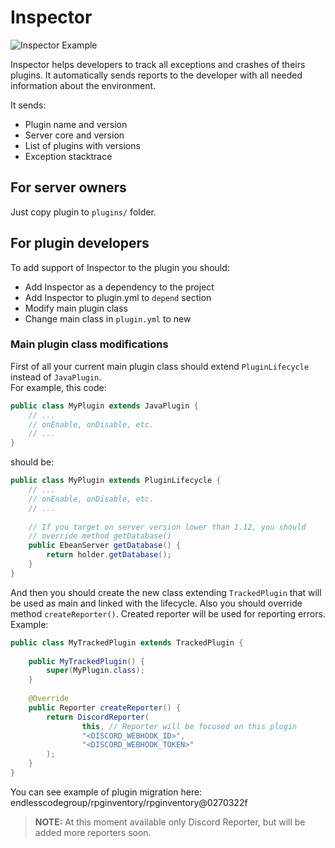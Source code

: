 # Inspector

![Inspector Example](https://gitlab.com/endlesscodegroup/inspector/raw/develop/images/example.png)

Inspector helps developers to track all exceptions and crashes of theirs plugins.
It automatically sends reports to the developer with all needed information about the environment.

It sends:
- Plugin name and version
- Server core and version
- List of plugins with versions
- Exception stacktrace

## For server owners
Just copy plugin to `plugins/` folder.

## For plugin developers

To add support of Inspector to the plugin you should:
- Add Inspector as a dependency to the project
- Add Inspector to plugin.yml to `depend` section
- Modify main plugin class
- Change main class in `plugin.yml` to new

### Main plugin class modifications

First of all your current main plugin class should extend `PluginLifecycle` instead of `JavaPlugin`.  
For example, this code:
```java
public class MyPlugin extends JavaPlugin {
    // ...
    // onEnable, onDisable, etc.
    // ...
}
```
should be:
```java
public class MyPlugin extends PluginLifecycle {
    // ...
    // onEnable, onDisable, etc.
    // ...
    
    // If you target on server version lower than 1.12, you should 
    // override method getDatabase()
    public EbeanServer getDatabase() {
        return holder.getDatabase();
    }
}
```

And then you should create the new class extending `TrackedPlugin` that will be used as main and linked with the lifecycle.
Also you should override method `createReporter()`. Created reporter will be used for reporting errors.  
Example:
```java
public class MyTrackedPlugin extends TrackedPlugin {
    
    public MyTrackedPlugin() {
        super(MyPlugin.class);
    }
    
    @Override
    public Reporter createReporter() {
        return DiscordReporter(
                this, // Reporter will be focused on this plugin
                "<DISCORD_WEBHOOK_ID>",
                "<DISCORD_WEBHOOK_TOKEN>"
        );
    }
}
```
You can see example of plugin migration here: endlesscodegroup/rpginventory/rpginventory@0270322f

> **NOTE:** At this moment available only Discord Reporter, but will be added more reporters soon.
